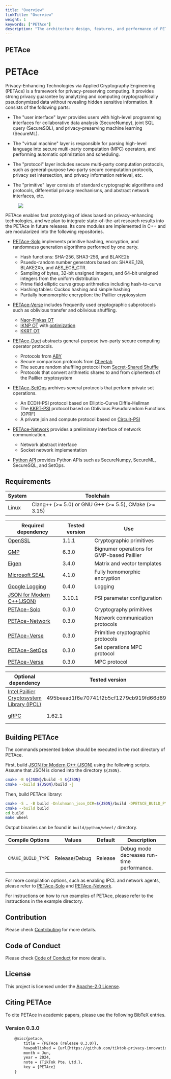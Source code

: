 ```yaml
---
title: "Overview"
linkTitle: "Overview"
weight: 1
keywords: ["PETAce"]
description: "The architecture design, features, and performance of PETAce."
---
```


## PETAce
<!-- start-petace-overview -->

# PETAce


Privacy-Enhancing Technologies via Applied Cryptography Engineering (PETAce) is a framework for privacy-preserving computing. It provides strong privacy guarantee by analytzing and computing cryptographically pseudonymized data without revealing hidden sensitive information. It consists of the following parts:

- The "user interface" layer provides users with high-level programming interfaces for collaborative data analysis (SecureNumpy), joint SQL query (SecureSQL), and privacy-preserving machine learning (SecureML).

- The "virtual machine" layer is responsible for parsing high-level language into secure multi-party computation (MPC) operators, and performing automatic optimization and scheduling.

- The "protocol" layer includes secure multi-party computation protocols, such as general-purpose two-party secure computation protocols, privacy set intersection, and privacy information retrieval, etc.

- The "primitive" layer consists of standard cryptographic algorithms and protocols, differential privacy mechanisms, and abstract network interfaces, etc.

<figure>
<img src='images/PETAce.png' align="middle"/>
</figure>

PETAce enables fast prototyping of ideas based on privacy-enhancing technologies, and we plan to integrate state-of-the-art research results into the PETAce in future releases. Its core modules are implemented in C++ and are modularized into the following repositories.

- [PETAce-Solo](https://github.com/tiktok-privacy-innovation/PETAce-Solo) implements primitive hashing, encryption, and randomness generation algorithms performed by one party.
    - Hash functions: SHA-256, SHA3-256, and BLAKE2b
    - Psuedo-random number generators based on: SHAKE_128, BLAKE2Xb, and AES_ECB_CTR.
    - Sampling of bytes, 32-bit unsigned integers, and 64-bit unsigned integers from the uniform distribution
    - Prime field elliptic curve group arithmetics including hash-to-curve
    - Hashing tables: Cuckoo hashing and simple hashing
    - Partially homomorphic encryption: the Paillier cryptosystem
- [PETAce-Verse](https://github.com/tiktok-privacy-innovation/PETAce-Verse) includes frequently used cryptographic subprotocols such as oblivious transfer and oblivious shuffling.
    - [Naor-Pinkas OT](https://dl.acm.org/doi/10.5555/365411.365502)
    - [IKNP OT](https://link.springer.com/chapter/10.1007/978-3-540-45146-4_9) with [optimization](https://link.springer.com/article/10.1007/s00145-016-9236-6)
    - [KKRT OT](https://dl.acm.org/doi/abs/10.1145/2976749.2978381)
- [PETAce-Duet](https://github.com/tiktok-privacy-innovation/PETAce-Duet) abstracts general-purpose two-party secure computing operator protocols.
    - Protocols from [ABY](https://www.ndss-symposium.org/wp-content/uploads/2017/09/08_2_1.pdf)
    - Secure comparison protocols from [Cheetah](https://www.usenix.org/system/files/sec22-huang-zhicong.pdf)
    - The secure random shuffling protocol from [Secret-Shared Shuffle](https://link.springer.com/chapter/10.1007/978-3-030-64840-4_12)
    - Protocols that convert arithmetic shares to and from ciphertexts of the Paillier cryptosystem
- [PETAce-SetOps](https://github.com/tiktok-privacy-innovation/PETAce-SetOps) archives several protocols that perform private set operations.
    - An ECDH-PSI protocol based on Elliptic-Curve Diffie-Hellman
    - The [KKRT-PSI](https://dl.acm.org/doi/abs/10.1145/2976749.2978381) protocol based on Oblivious Pseudorandom Functions (OPRF)
    - A private join and compute protocol based on [Circuit-PSI](https://www.researchgate.net/publication/356421123_Circuit-PSI_With_Linear_Complexity_via_Relaxed_Batch_OPPRF)
- [PETAce-Network](https://github.com/tiktok-privacy-innovation/PETAce-Network) provides a preliminary interface of network communication.
    - Network abstract interface
    - Socket network implementation

- [Python API](python) provides Python APIs such as SecureNumpy, SecureML, SecureSQL, and SetOps.


## Requirements


| System | Toolchain                                             |
|--------|-------------------------------------------------------|
| Linux  | Clang++ (>= 5.0) or GNU G++ (>= 5.5), CMake (>= 3.15) |

| Required dependency                                                            | Tested version | Use                               |
|--------------------------------------------------------------------------------|----------------|-----------------------------------|
| [OpenSSL](https://github.com/openssl/openssl) | 1.1.1          | Cryptographic primitives |
| [GMP](https://gmplib.org)                     | 6.3.0          | Bignumer operations for GMP-based Paillier|
| [Eigen](https://gitlab.com/libeigen/eigen)                                     | 3.4.0          | Matrix and vector templates       |
| [Microsoft SEAL](https://github.com/microsoft/SEAL)                                     | 4.1.0          | Fully homomorphic encryption       |
| [Google Logging](https://github.com/google/glog)                               | 0.4.0          | Logging                              |
| [JSON for Modern C++(JSON)](https://github.com/nlohmann/json)                  | 3.10.1         | PSI parameter configuration          |
| [PETAce-Solo](https://github.com/tiktok-privacy-innovation/PETAce-Solo)       | 0.3.0          | Cryptography primitives           |
| [PETAce-Network](https://github.com/tiktok-privacy-innovation/PETAce-Network) | 0.3.0          | Network communication protocols   |
| [PETAce-Verse](https://github.com/tiktok-privacy-innovation/PETAce-Verse)     | 0.3.0          | Primitive cryptographic protocols |
| [PETAce-SetOps](https://github.com/tiktok-privacy-innovation/PETAce-SetOps)     | 0.3.0          | Set operations MPC protocol |
| [PETAce-Verse](https://github.com/tiktok-privacy-innovation/PETAce-Duet)     | 0.3.0          | MPC protocol |

| Optional dependency                                    | Tested version | Use                    |
|--------------------------------------------------------|----------------|------------------------|
| [Intel Paillier Cryptosystem Library (IPCL)](https://github.com/intel/pailliercryptolib)                                     | 495beaad1f6e70741f2b5cf1279cb919fd66d894| Paillier Encryption       |
| [gRPC](https://github.com/grpc/grpc)                                          | 1.62.1          | Network communication              |


## Building PETAce


The commands presented below should be executed in the root directory of PETAce.

First, build [JSON for Modern C++ (JSON)](https://github.com/nlohmann/json) using the following scripts.
Assume that JSON is cloned into the directory `${JSON}`.

```bash
cmake -B ${JSON}/build -S ${JSON}
cmake --build ${JSON}/build -j
```

Then, build PETAce library:

```bash
cmake -S . -B build -Dnlohmann_json_DIR=${JSON}/build -DPETACE_BUILD_PYTHON=ON
cmake --build build
cd build
make wheel
```

Output binaries can be found in `build/python/wheel/` directory.

| Compile Options            | Values        | Default | Description                                         |
|----------------------------|---------------|---------|-----------------------------------------------------|
| `CMAKE_BUILD_TYPE`         | Release/Debug | Release | Debug mode decreases run-time performance.          |

For more compilation options, such as enabling IPCL and network agents, please refer to [PETAce-Solo](https://github.com/tiktok-privacy-innovation/PETAce-Solo) and [PETAce-Network](https://github.com/tiktok-privacy-innovation/PETAce-Network).

For instructions on how to run examples of PETAce, please refer to the instructions in the example directory.


## Contribution


Please check [Contributing](CONTRIBUTING.md) for more details.


## Code of Conduct


Please check [Code of Conduct](CODE_OF_CONDUCT.md) for more details.


## License


This project is licensed under the [Apache-2.0 License](LICENSE).


## Citing PETAce


To cite PETAce in academic papers, please use the following BibTeX entries.


### Version 0.3.0


```tex
    @misc{petace,
        title = {PETAce (release 0.3.0)},
        howpublished = {url{https://github.com/tiktok-privacy-innovation/PETAce}},
        month = Jun,
        year = 2024,
        note = {TikTok Pte. Ltd.},
        key = {PETAce}
    }
```
<!-- end-petace-overview -->
<!-- end-petace-overview -->
<!-- end-petace-overview -->
<!-- end-petace-overview -->
<!-- end-petace-overview -->
<!-- end-petace-overview -->
<!-- end-petace-overview -->
<!-- end-petace-overview -->
<!-- end-petace-overview -->
<!-- end-petace-overview -->
<!-- end-petace-overview -->
<!-- end-petace-overview -->
<!-- end-petace-overview -->
<!-- end-petace-overview -->
<!-- end-petace-overview -->
